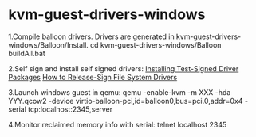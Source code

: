 # kvm-guest-drivers-windows

1.Compile balloon drivers. Drivers are generated in kvm-guest-drivers-windows/Balloon/Install.
    cd kvm-guest-drivers-windows/Balloon
    buildAll.bat

2.Self sign and install self signed drivers:
    [Installing Test-Signed Driver Packages](https://docs.microsoft.com/en-us/windows-hardware/drivers/install/installing-test-signed-driver-packages)
    [How to Release-Sign File System Drivers](https://docs.microsoft.com/en-us/windows-hardware/drivers/develop/signing-a-driver-for-public-release)

3.Launch windows guest in qemu:
    qemu -enable-kvm -m XXX -hda YYY.qcow2 -device virtio-balloon-pci,id=balloon0,bus=pci.0,addr=0x4 -serial tcp:localhost:2345,server  

4.Monitor reclaimed memory info with serial:
    telnet localhost 2345

